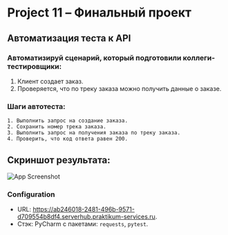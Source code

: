 #	Project 11 – Финальный проект
## Автоматизация теста к API
### Автоматизируй сценарий, который подготовили коллеги-тестировщики:
1.	Клиент создает заказ.
2.	Проверяется, что по треку заказа можно получить данные о заказе.
### Шаги автотеста:
```
1. Выполнить запрос на создание заказа.
2. Сохранить номер трека заказа.
3. Выполнить запрос на получения заказа по треку заказа.
4. Проверить, что код ответа равен 200.
```
## Скриншот результата:
![App Screenshot](https://i.imgur.com/4Wgkeq2.png)
### Configuration
*	URL: https://ab246018-2481-496b-9571-d709554b8df4.serverhub.praktikum-services.ru.
*	Стэк: PyCharm с пакетами: `requests`, `pytest`.
